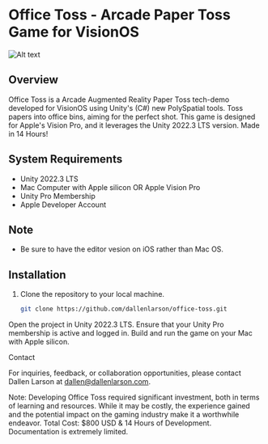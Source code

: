 # Office Toss - Arcade Paper Toss Game for VisionOS
![Alt text](https://media.discordapp.net/attachments/992282215352381440/1202749323067138068/banner.png?ex=65ce9698&is=65bc2198&hm=a26da88efc94bc17f8069b5d6528f1ab95c89690d93713083998b42632319d26&=&format=webp&quality=lossless&width=2160&height=720)

## Overview
Office Toss is a Arcade Augmented Reality Paper Toss tech-demo developed for VisionOS using Unity's (C#) new PolySpatial tools. Toss papers into office bins, aiming for the perfect shot. This game is designed for Apple's Vision Pro, and it leverages the Unity 2022.3 LTS version. Made in 14 Hours!

## System Requirements
- Unity 2022.3 LTS
- Mac Computer with Apple silicon OR Apple Vision Pro
- Unity Pro Membership
- Apple Developer Account

## Note
- Be sure to have the editor vesion on iOS rather than Mac OS.

## Installation
1. Clone the repository to your local machine.
   ```bash
   git clone https://github.com/dallenlarson/office-toss.git
Open the project in Unity 2022.3 LTS.
Ensure that your Unity Pro membership is active and logged in.
Build and run the game on your Mac with Apple silicon.

Contact

For inquiries, feedback, or collaboration opportunities, please contact Dallen Larson at dallen@dallenlarson.com.

Note: Developing Office Toss required significant investment, both in terms of learning and resources. While it may be costly, the experience gained and the potential impact on the gaming industry make it a worthwhile endeavor. Total Cost: $800 USD & 14 Hours of Development. Documentation is extremely limited.
